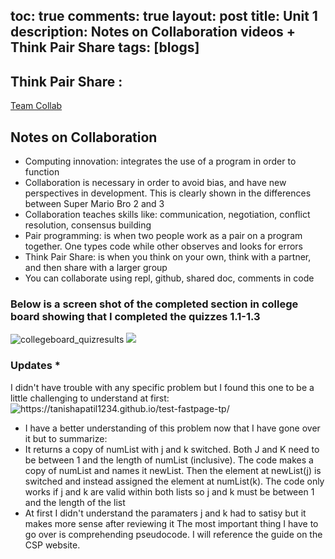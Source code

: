 toc: true
comments: true
layout: post
title: Unit 1
description: Notes on Collaboration videos + Think Pair Share
tags: [blogs]
---
## Think Pair Share :
[Team Collab](https://docs.google.com/document/d/1uJS2uJJ9kvuplerYVA6hyNfojvkbD5ugRDo8edAISAw/edit?usp=sharing)
## Notes on Collaboration
- Computing innovation: integrates the use of a program in order to function
- Collaboration is necessary in order to avoid bias, and have new perspectives in development. This is clearly shown in the differences between Super Mario Bro 2 and 3
- Collaboration teaches skills like: communication, negotiation, conflict resolution, consensus building
- Pair programming: is when two people work as a pair on a program together. One types code while other observes and looks for errors
- Think Pair Share: is when you think on your own, think with a partner, and then share with a larger group
- You can collaborate using repl, github, shared doc, comments in code
### Below is a screen shot of the completed section in college board showing that I completed the quizzes 1.1-1.3
![collegeboard_quizresults](/images/collegeboard_quizresults.png)
![]({{site.baseurl}}/images/collegeboard_quizresults.png)
### Updates *
I didn't have trouble with any specific problem but I found this one to be a little challenging to understand at first:
![]({{site.baseurl}}/images/q3.png "https://tanishapatil1234.github.io/test-fastpage-tp/")
- I have a better understanding of this problem now that I have gone over it but to summarize:
- It returns a copy of numList with j and k switched. Both J and K need to be between 1 and the length of numList (inclusive). The code makes a copy of numList and names it newList. Then the element at newList(j) is switched and instead assigned the element at numList(k). The code only works if j and k are valid within both lists so j and k must be between 1 and the length of the list
- At first I didn't understand the paramaters j and k had to satisy but it makes more sense after reviewing it
The most important thing I have to go over is comprehending pseudocode. I will reference the guide on the CSP website.